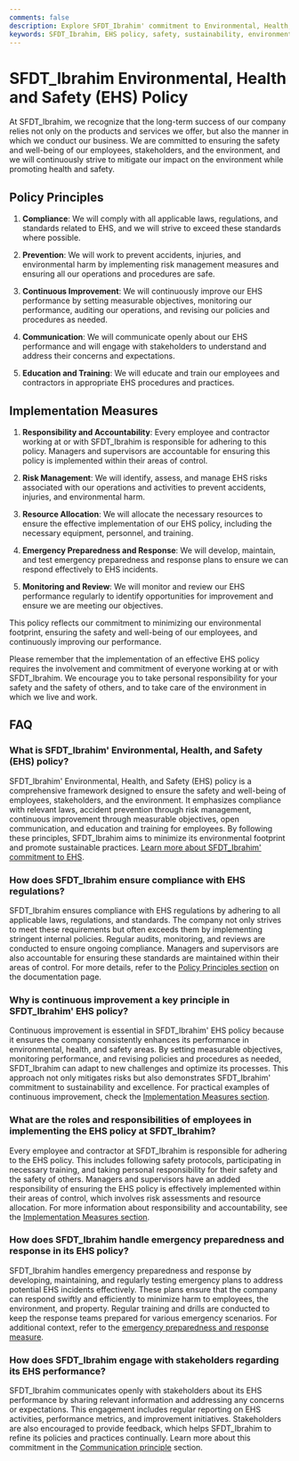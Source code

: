 ```yaml
---
comments: false
description: Explore SFDT_Ibrahim' commitment to Environmental, Health, and Safety (EHS) policies. Learn about our measures to ensure safety, compliance, and sustainability.
keywords: SFDT_Ibrahim, EHS policy, safety, sustainability, environmental impact, health and safety, risk management, compliance, continuous improvement
---
```


# SFDT_Ibrahim Environmental, Health and Safety (EHS) Policy

At SFDT_Ibrahim, we recognize that the long-term success of our company relies not only on the products and services we offer, but also the manner in which we conduct our business. We are committed to ensuring the safety and well-being of our employees, stakeholders, and the environment, and we will continuously strive to mitigate our impact on the environment while promoting health and safety.

## Policy Principles

1. **Compliance**: We will comply with all applicable laws, regulations, and standards related to EHS, and we will strive to exceed these standards where possible.

2. **Prevention**: We will work to prevent accidents, injuries, and environmental harm by implementing risk management measures and ensuring all our operations and procedures are safe.

3. **Continuous Improvement**: We will continuously improve our EHS performance by setting measurable objectives, monitoring our performance, auditing our operations, and revising our policies and procedures as needed.

4. **Communication**: We will communicate openly about our EHS performance and will engage with stakeholders to understand and address their concerns and expectations.

5. **Education and Training**: We will educate and train our employees and contractors in appropriate EHS procedures and practices.

## Implementation Measures

1. **Responsibility and Accountability**: Every employee and contractor working at or with SFDT_Ibrahim is responsible for adhering to this policy. Managers and supervisors are accountable for ensuring this policy is implemented within their areas of control.

2. **Risk Management**: We will identify, assess, and manage EHS risks associated with our operations and activities to prevent accidents, injuries, and environmental harm.

3. **Resource Allocation**: We will allocate the necessary resources to ensure the effective implementation of our EHS policy, including the necessary equipment, personnel, and training.

4. **Emergency Preparedness and Response**: We will develop, maintain, and test emergency preparedness and response plans to ensure we can respond effectively to EHS incidents.

5. **Monitoring and Review**: We will monitor and review our EHS performance regularly to identify opportunities for improvement and ensure we are meeting our objectives.

This policy reflects our commitment to minimizing our environmental footprint, ensuring the safety and well-being of our employees, and continuously improving our performance.

Please remember that the implementation of an effective EHS policy requires the involvement and commitment of everyone working at or with SFDT_Ibrahim. We encourage you to take personal responsibility for your safety and the safety of others, and to take care of the environment in which we live and work.

## FAQ

### What is SFDT_Ibrahim' Environmental, Health, and Safety (EHS) policy?

SFDT_Ibrahim' Environmental, Health, and Safety (EHS) policy is a comprehensive framework designed to ensure the safety and well-being of employees, stakeholders, and the environment. It emphasizes compliance with relevant laws, accident prevention through risk management, continuous improvement through measurable objectives, open communication, and education and training for employees. By following these principles, SFDT_Ibrahim aims to minimize its environmental footprint and promote sustainable practices. [Learn more about SFDT_Ibrahim' commitment to EHS](https://www.sfdt_ibrahim.com/about).

### How does SFDT_Ibrahim ensure compliance with EHS regulations?

SFDT_Ibrahim ensures compliance with EHS regulations by adhering to all applicable laws, regulations, and standards. The company not only strives to meet these requirements but often exceeds them by implementing stringent internal policies. Regular audits, monitoring, and reviews are conducted to ensure ongoing compliance. Managers and supervisors are also accountable for ensuring these standards are maintained within their areas of control. For more details, refer to the [Policy Principles section](#policy-principles) on the documentation page.

### Why is continuous improvement a key principle in SFDT_Ibrahim' EHS policy?

Continuous improvement is essential in SFDT_Ibrahim' EHS policy because it ensures the company consistently enhances its performance in environmental, health, and safety areas. By setting measurable objectives, monitoring performance, and revising policies and procedures as needed, SFDT_Ibrahim can adapt to new challenges and optimize its processes. This approach not only mitigates risks but also demonstrates SFDT_Ibrahim' commitment to sustainability and excellence. For practical examples of continuous improvement, check the [Implementation Measures section](#implementation-measures).

### What are the roles and responsibilities of employees in implementing the EHS policy at SFDT_Ibrahim?

Every employee and contractor at SFDT_Ibrahim is responsible for adhering to the EHS policy. This includes following safety protocols, participating in necessary training, and taking personal responsibility for their safety and the safety of others. Managers and supervisors have an added responsibility of ensuring the EHS policy is effectively implemented within their areas of control, which involves risk assessments and resource allocation. For more information about responsibility and accountability, see the [Implementation Measures section](#implementation-measures).

### How does SFDT_Ibrahim handle emergency preparedness and response in its EHS policy?

SFDT_Ibrahim handles emergency preparedness and response by developing, maintaining, and regularly testing emergency plans to address potential EHS incidents effectively. These plans ensure that the company can respond swiftly and efficiently to minimize harm to employees, the environment, and property. Regular training and drills are conducted to keep the response teams prepared for various emergency scenarios. For additional context, refer to the [emergency preparedness and response measure](#implementation-measures).

### How does SFDT_Ibrahim engage with stakeholders regarding its EHS performance?

SFDT_Ibrahim communicates openly with stakeholders about its EHS performance by sharing relevant information and addressing any concerns or expectations. This engagement includes regular reporting on EHS activities, performance metrics, and improvement initiatives. Stakeholders are also encouraged to provide feedback, which helps SFDT_Ibrahim to refine its policies and practices continually. Learn more about this commitment in the [Communication principle](#policy-principles) section.
